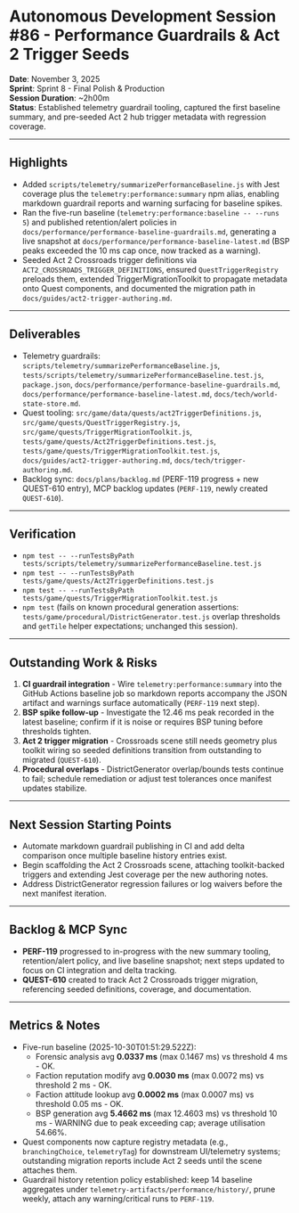 # Autonomous Development Session #86 - Performance Guardrails & Act 2 Trigger Seeds
**Date**: November 3, 2025  
**Sprint**: Sprint 8 - Final Polish & Production  
**Session Duration**: ~2h00m  
**Status**: Established telemetry guardrail tooling, captured the first baseline summary, and pre-seeded Act 2 hub trigger metadata with regression coverage.

---

## Highlights
- Added `scripts/telemetry/summarizePerformanceBaseline.js` with Jest coverage plus the `telemetry:performance:summary` npm alias, enabling markdown guardrail reports and warning surfacing for baseline spikes.
- Ran the five-run baseline (`telemetry:performance:baseline -- --runs 5`) and published retention/alert policies in `docs/performance/performance-baseline-guardrails.md`, generating a live snapshot at `docs/performance/performance-baseline-latest.md` (BSP peaks exceeded the 10 ms cap once, now tracked as a warning).
- Seeded Act 2 Crossroads trigger definitions via `ACT2_CROSSROADS_TRIGGER_DEFINITIONS`, ensured `QuestTriggerRegistry` preloads them, extended TriggerMigrationToolkit to propagate metadata onto Quest components, and documented the migration path in `docs/guides/act2-trigger-authoring.md`.

---

## Deliverables
- Telemetry guardrails: `scripts/telemetry/summarizePerformanceBaseline.js`, `tests/scripts/telemetry/summarizePerformanceBaseline.test.js`, `package.json`, `docs/performance/performance-baseline-guardrails.md`, `docs/performance/performance-baseline-latest.md`, `docs/tech/world-state-store.md`.
- Quest tooling: `src/game/data/quests/act2TriggerDefinitions.js`, `src/game/quests/QuestTriggerRegistry.js`, `src/game/quests/TriggerMigrationToolkit.js`, `tests/game/quests/Act2TriggerDefinitions.test.js`, `tests/game/quests/TriggerMigrationToolkit.test.js`, `docs/guides/act2-trigger-authoring.md`, `docs/tech/trigger-authoring.md`.
- Backlog sync: `docs/plans/backlog.md` (PERF-119 progress + new QUEST-610 entry), MCP backlog updates (`PERF-119`, newly created `QUEST-610`).

---

## Verification
- `npm test -- --runTestsByPath tests/scripts/telemetry/summarizePerformanceBaseline.test.js`
- `npm test -- --runTestsByPath tests/game/quests/Act2TriggerDefinitions.test.js`
- `npm test -- --runTestsByPath tests/game/quests/TriggerMigrationToolkit.test.js`
- `npm test` (fails on known procedural generation assertions: `tests/game/procedural/DistrictGenerator.test.js` overlap thresholds and `getTile` helper expectations; unchanged this session).

---

## Outstanding Work & Risks
1. **CI guardrail integration** - Wire `telemetry:performance:summary` into the GitHub Actions baseline job so markdown reports accompany the JSON artifact and warnings surface automatically (`PERF-119` next step).
2. **BSP spike follow-up** - Investigate the 12.46 ms peak recorded in the latest baseline; confirm if it is noise or requires BSP tuning before thresholds tighten.
3. **Act 2 trigger migration** - Crossroads scene still needs geometry plus toolkit wiring so seeded definitions transition from outstanding to migrated (`QUEST-610`).
4. **Procedural overlaps** - DistrictGenerator overlap/bounds tests continue to fail; schedule remediation or adjust test tolerances once manifest updates stabilize.

---

## Next Session Starting Points
- Automate markdown guardrail publishing in CI and add delta comparison once multiple baseline history entries exist.
- Begin scaffolding the Act 2 Crossroads scene, attaching toolkit-backed triggers and extending Jest coverage per the new authoring notes.
- Address DistrictGenerator regression failures or log waivers before the next manifest iteration.

---

## Backlog & MCP Sync
- **PERF-119** progressed to in-progress with the new summary tooling, retention/alert policy, and live baseline snapshot; next steps updated to focus on CI integration and delta tracking.
- **QUEST-610** created to track Act 2 Crossroads trigger migration, referencing seeded definitions, coverage, and documentation.

---

## Metrics & Notes
- Five-run baseline (2025-10-30T01:51:29.522Z):
  - Forensic analysis avg **0.0337 ms** (max 0.1467 ms) vs threshold 4 ms - OK.
  - Faction reputation modify avg **0.0030 ms** (max 0.0072 ms) vs threshold 2 ms - OK.
  - Faction attitude lookup avg **0.0002 ms** (max 0.0007 ms) vs threshold 0.05 ms - OK.
  - BSP generation avg **5.4662 ms** (max 12.4603 ms) vs threshold 10 ms - WARNING due to peak exceeding cap; average utilisation 54.66%.
- Quest components now capture registry metadata (e.g., `branchingChoice`, `telemetryTag`) for downstream UI/telemetry systems; outstanding migration reports include Act 2 seeds until the scene attaches them.
- Guardrail history retention policy established: keep 14 baseline aggregates under `telemetry-artifacts/performance/history/`, prune weekly, attach any warning/critical runs to `PERF-119`.
